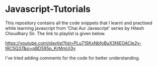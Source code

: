 # Javascript-Tutorials
 This repository contains all the code snippets that I learnt and practised while learning javascript from 'Chai Aur Javascript' series by Hitesh Choudhary Sir. The link to playlist is given below. 


https://youtube.com/playlist?list=PLu71SKxNbfoBuX3f4EOACle2y-tRC5Q37&si=pBD595p_KrMmUj3y


I've tried adding comments for the code for better understanding.